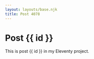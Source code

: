 ```yaml
---
layout: layouts/base.njk
title: Post 4078
---
```


# Post {{ id }}

This is post {{ id }} in my Eleventy project.
